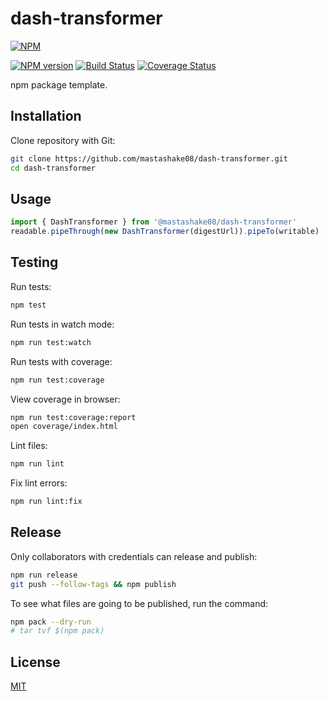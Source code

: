 # dash-transformer

[![NPM](https://nodei.co/npm/dash-transformer.png)](https://nodei.co/npm/dash-transformer/)

[![NPM version](https://img.shields.io/npm/v/dash-transformer.svg)](https://www.npmjs.com/package/dash-transformer)
[![Build Status](https://travis-ci.org/mastashake08/dash-transformer.svg?branch=master)](https://travis-ci.org/mastashake08/dash-transformer)
[![Coverage Status](https://coveralls.io/repos/github/mastashake08/dash-transformer/badge.svg?branch=master)](https://coveralls.io/github/mastashake08/dash-transformer?branch=master)

npm package template.

## Installation

Clone repository with Git:

```sh
git clone https://github.com/mastashake08/dash-transformer.git
cd dash-transformer
```

## Usage

```javascript
import { DashTransformer } from '@mastashake08/dash-transformer'
readable.pipeThrough(new DashTransformer(digestUrl)).pipeTo(writable)
```

## Testing

Run tests:

```sh
npm test
```

Run tests in watch mode:

```sh
npm run test:watch
```

Run tests with coverage:

```sh
npm run test:coverage
```

View coverage in browser:

```sh
npm run test:coverage:report
open coverage/index.html
```

Lint files:

```sh
npm run lint
```

Fix lint errors:

```sh
npm run lint:fix
```

## Release

Only collaborators with credentials can release and publish:

```sh
npm run release
git push --follow-tags && npm publish
```

To see what files are going to be published, run the command:

```sh
npm pack --dry-run
# tar tvf $(npm pack)
```


## License

[MIT](https://github.com/mastashake08/dash-transformer/blob/master/LICENSE)
